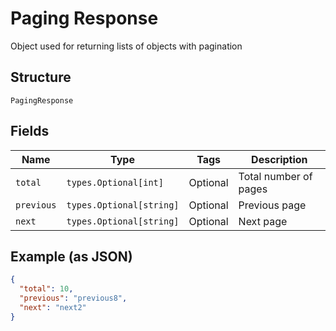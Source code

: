 
# Paging Response

Object used for returning lists of objects with pagination

## Structure

`PagingResponse`

## Fields

| Name | Type | Tags | Description |
|  --- | --- | --- | --- |
| `total` | `types.Optional[int]` | Optional | Total number of pages |
| `previous` | `types.Optional[string]` | Optional | Previous page |
| `next` | `types.Optional[string]` | Optional | Next page |

## Example (as JSON)

```json
{
  "total": 10,
  "previous": "previous8",
  "next": "next2"
}
```

